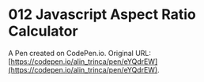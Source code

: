 # 012 Javascript Aspect Ratio Calculator

A Pen created on CodePen.io. Original URL: [https://codepen.io/alin_trinca/pen/eYQdrEW](https://codepen.io/alin_trinca/pen/eYQdrEW).

